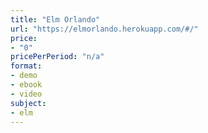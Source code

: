 ```yaml
---
title: "Elm Orlando"
url: "https://elmorlando.herokuapp.com/#/"
price: 
- "0"
pricePerPeriod: "n/a"
format: 
- demo
- ebook
- video
subject: 
- elm
---
```

